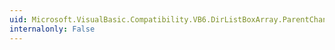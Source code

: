 ```yaml
---
uid: Microsoft.VisualBasic.Compatibility.VB6.DirListBoxArray.ParentChanged
internalonly: False
---
```

